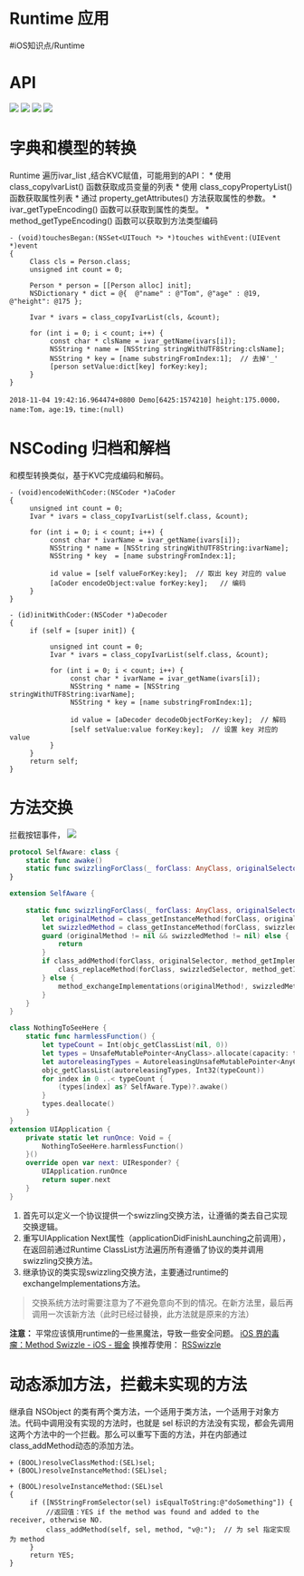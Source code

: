 # Runtime 应用
#iOS知识点/Runtime

# API
![](Runtime%20%E5%BA%94%E7%94%A8/3DAE79FB-003D-405E-AC1D-45B5FB87421A.png)
![](Runtime%20%E5%BA%94%E7%94%A8/45A5F039-F87F-4B34-8A78-EDAA85FB55AB.png)
![](Runtime%20%E5%BA%94%E7%94%A8/387AB703-1325-428F-B63D-FFAD0FE11BF0.png)
![](Runtime%20%E5%BA%94%E7%94%A8/6F616477-D3A0-46D4-A18F-F60BCEDF0CCA.png)

# 字典和模型的转换
Runtime 遍历ivar_list ,结合KVC赋值，可能用到的API：
	* 使用 class_copyIvarList() 函数获取成员变量的列表
	* 使用 class_copyPropertyList() 函数获取属性列表
	* 通过 property_getAttributes() 方法获取属性的参数。
	* ivar_getTypeEncoding() 函数可以获取到属性的类型。
	* method_getTypeEncoding() 函数可以获取到方法类型编码
``` objc
- (void)touchesBegan:(NSSet<UITouch *> *)touches withEvent:(UIEvent *)event
{
     Class cls = Person.class;
     unsigned int count = 0;
    
     Person * person = [[Person alloc] init];
     NSDictionary * dict = @{  @"name" : @"Tom", @"age" : @19, @"height": @175 };
    
     Ivar * ivars = class_copyIvarList(cls, &count);
    
     for (int i = 0; i < count; i++) {
          const char * clsName = ivar_getName(ivars[i]);
          NSString * name = [NSString stringWithUTF8String:clsName];
          NSString * key = [name substringFromIndex:1];  // 去掉'_'
          [person setValue:dict[key] forKey:key];
     }
}

2018-11-04 19:42:16.964474+0800 Demo[6425:1574210] height:175.0000，name:Tom，age:19，time:(null)
```

# NSCoding 归档和解档
和模型转换类似，基于KVC完成编码和解码。
``` objc
- (void)encodeWithCoder:(NSCoder *)aCoder
{
     unsigned int count = 0;
     Ivar * ivars = class_copyIvarList(self.class, &count);

     for (int i = 0; i < count; i++) {
          const char * ivarName = ivar_getName(ivars[i]);
          NSString * name = [NSString stringWithUTF8String:ivarName];
          NSString * key  = [name substringFromIndex:1];
        
          id value = [self valueForKey:key];  // 取出 key 对应的 value
          [aCoder encodeObject:value forKey:key];   // 编码
     }
}

- (id)initWithCoder:(NSCoder *)aDecoder
{
     if (self = [super init]) {

          unsigned int count = 0;
          Ivar * ivars = class_copyIvarList(self.class, &count);

          for (int i = 0; i < count; i++) {
               const char * ivarName = ivar_getName(ivars[i]);
               NSString * name = [NSString stringWithUTF8String:ivarName];
               NSString * key = [name substringFromIndex:1];
            
               id value = [aDecoder decodeObjectForKey:key];  // 解码
               [self setValue:value forKey:key];  // 设置 key 对应的 value
          }
     }
     return self;    
}
```

# 方法交换
拦截按钮事件，
![](Runtime%20%E5%BA%94%E7%94%A8/E73942A5-FE34-4200-A4E1-8D6CB8820222.png)
```swift
protocol SelfAware: class {
    static func awake()
    static func swizzlingForClass(_ forClass: AnyClass, originalSelector: Selector, swizzledSelector: Selector)
}

extension SelfAware {
    
    static func swizzlingForClass(_ forClass: AnyClass, originalSelector: Selector, swizzledSelector: Selector) {
        let originalMethod = class_getInstanceMethod(forClass, originalSelector)
        let swizzledMethod = class_getInstanceMethod(forClass, swizzledSelector)
        guard (originalMethod != nil && swizzledMethod != nil) else {
            return
        }
        if class_addMethod(forClass, originalSelector, method_getImplementation(swizzledMethod!), method_getTypeEncoding(swizzledMethod!)) {
            class_replaceMethod(forClass, swizzledSelector, method_getImplementation(originalMethod!), method_getTypeEncoding(originalMethod!))
        } else {
            method_exchangeImplementations(originalMethod!, swizzledMethod!)
        }
    }
}

class NothingToSeeHere {
    static func harmlessFunction() {
        let typeCount = Int(objc_getClassList(nil, 0))
        let types = UnsafeMutablePointer<AnyClass>.allocate(capacity: typeCount)
        let autoreleasingTypes = AutoreleasingUnsafeMutablePointer<AnyClass>(types)
        objc_getClassList(autoreleasingTypes, Int32(typeCount))
        for index in 0 ..< typeCount {
            (types[index] as? SelfAware.Type)?.awake()
        }
        types.deallocate()
    }
}
extension UIApplication {
    private static let runOnce: Void = {
        NothingToSeeHere.harmlessFunction()
    }()
    override open var next: UIResponder? {
        UIApplication.runOnce
        return super.next
    }
}
```
1. 首先可以定义一个协议提供一个swizzling交换方法，让遵循的类去自己实现交换逻辑。
2. 重写UIApplication Next属性（applicationDidFinishLaunching之前调用），在返回前通过Runtime ClassList方法遍历所有遵循了协议的类并调用swizzling交换方法。
3. 继承协议的类实现swizzling交换方法，主要通过runtime的exchangeImplementations方法。

> 交换系统方法时需要注意为了不避免意向不到的情况。在新方法里，最后再调用一次该新方法（此时已经过替换，此方法就是原来的方法）  

**注意：**
平常应该慎用runtime的一些黑魔法，导致一些安全问题。
[iOS 界的毒瘤：Method Swizzle - iOS - 掘金](https://juejin.im/entry/5a1fceddf265da43310d9985)
换推荐使用： [RSSwizzle](https://github.com/rabovik/RSSwizzle/) 

# 动态添加方法，拦截未实现的方法
继承自 NSObject 的类有两个类方法，一个适用于类方法，一个适用于对象方法。代码中调用没有实现的方法时，也就是 sel 标识的方法没有实现，都会先调用这两个方法中的一个拦截。那么可以重写下面的方法，并在内部通过class_addMethod动态的添加方法。
``` objc
+ (BOOL)resolveClassMethod:(SEL)sel;
+ (BOOL)resolveInstanceMethod:(SEL)sel;
```
``` objc
+ (BOOL)resolveInstanceMethod:(SEL)sel
{
     if ([NSStringFromSelector(sel) isEqualToString:@"doSomething"]) {       
         //返回值：YES if the method was found and added to the receiver, otherwise NO.
         class_addMethod(self, sel, method, "v@:");  // 为 sel 指定实现为 method
     }
     return YES;
}
```
